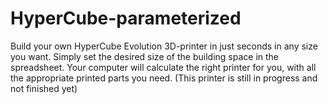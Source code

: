 # HyperCube-parameterized
Build your own HyperCube Evolution 3D-printer in just seconds in any size you want. Simply set the desired size of the building space in the spreadsheet. Your computer will calculate the right printer for you, with all the appropriate printed parts you need. (This printer is still in progress and not finished yet)
